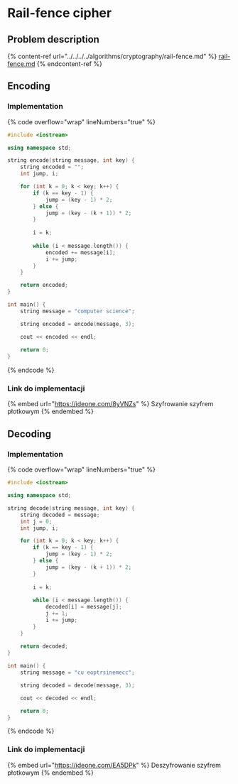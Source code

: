 # Rail-fence cipher

## Problem description

{% content-ref url="../../../../algorithms/cryptography/rail-fence.md" %}
[rail-fence.md](../../../../algorithms/cryptography/rail-fence.md)
{% endcontent-ref %}

## Encoding

### Implementation

{% code overflow="wrap" lineNumbers="true" %}
```cpp
#include <iostream>

using namespace std;

string encode(string message, int key) {
    string encoded = "";
    int jump, i;

    for (int k = 0; k < key; k++) {
        if (k == key - 1) {
            jump = (key - 1) * 2;
        } else {
            jump = (key - (k + 1)) * 2;
        }
            
        i = k;
        
        while (i < message.length()) {
            encoded += message[i];
            i += jump;
        }
    }

    return encoded;
}

int main() {
    string message = "computer science";

    string encoded = encode(message, 3);

    cout << encoded << endl;
    
    return 0;
}
```
{% endcode %}

### Link do implementacji

{% embed url="https://ideone.com/8yVNZs" %}
Szyfrowanie szyfrem płotkowym
{% endembed %}

## Decoding

### Implementation

{% code overflow="wrap" lineNumbers="true" %}
```cpp
#include <iostream>

using namespace std;

string decode(string message, int key) {
    string decoded = message;
    int j = 0;
    int jump, i;

    for (int k = 0; k < key; k++) {
        if (k == key - 1) {
            jump = (key - 1) * 2;
        } else {
            jump = (key - (k + 1)) * 2;
        }
        
        i = k;
        
        while (i < message.length()) {
            decoded[i] = message[j];
            j += 1;
            i += jump;
        }
    }
    
    return decoded;
}

int main() {
    string message = "cu eoptrsinemecc";

    string decoded = decode(message, 3);

    cout << decoded << endl;

    return 0;
}
```
{% endcode %}

### Link do implementacji

{% embed url="https://ideone.com/EA5DPk" %}
Deszyfrowanie szyfrem płotkowym
{% endembed %}
